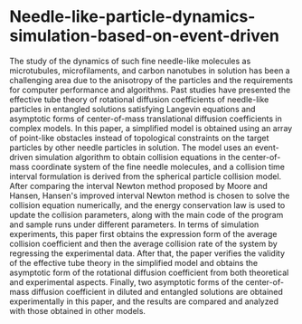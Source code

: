 # Needle-like-particle-dynamics-simulation-based-on-event-driven
The study of the dynamics of such fine needle-like molecules as microtubules, microfilaments, and carbon nanotubes in solution has been a challenging area due to the anisotropy of the particles and the requirements for computer performance and algorithms. Past studies have presented the effective tube theory of rotational diffusion coefficients of needle-like particles in entangled solutions satisfying Langevin equations and asymptotic forms of center-of-mass translational diffusion coefficients in complex models. In this paper, a simplified model is obtained using an array of point-like obstacles instead of topological constraints on the target particles by other needle particles in solution. The model uses an event-driven simulation algorithm to obtain collision equations in the center-of-mass coordinate system of the fine needle molecules, and a collision time interval formulation is derived from the spherical particle collision model. After comparing the interval Newton method proposed by Moore and Hansen, Hansen's improved interval Newton method is chosen to solve the collision equation numerically, and the energy conservation law is used to update the collision parameters, along with the main code of the program and sample runs under different parameters. In terms of simulation experiments, this paper first obtains the expression form of the average collision coefficient and then the average collision rate of the system by regressing the experimental data. After that, the paper verifies the validity of the effective tube theory in the simplified model and obtains the asymptotic form of the rotational diffusion coefficient from both theoretical and experimental aspects. Finally, two asymptotic forms of the center-of-mass diffusion coefficient in diluted and entangled solutions are obtained experimentally in this paper, and the results are compared and analyzed with those obtained in other models.
